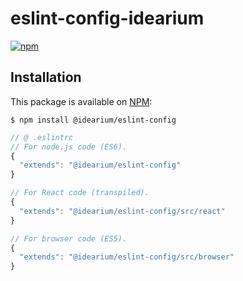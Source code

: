 # eslint-config-idearium

[![npm](https://img.shields.io/npm/v/@idearium/eslint-config.svg)](https://www.npmjs.com/package/@idearium/eslint-config)

## Installation

This package is available on [NPM](https://www.npmjs.com/package/@eslint/eslint-config):

  ```shell
  $ npm install @idearium/eslint-config
  ```
  ```javascript
  // @ .eslintrc
  // For node.js code (ES6).
  {
    "extends": "@idearium/eslint-config"
  }

  // For React code (transpiled).
  {
    "extends": "@idearium/eslint-config/src/react"
  }

  // For browser code (ES5).
  {
    "extends": "@idearium/eslint-config/src/browser"
  }
  ```
